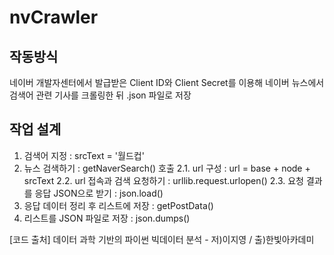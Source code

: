 # nvCrawler

## 작동방식

네이버 개발자센터에서 발급받은 Client ID와 Client Secret를 이용해 네이버 뉴스에서 검색어 관련 기사를 크롤링한 뒤 .json 파일로 저장

## 작업 설계

1. 검색어 지정 : srcText = '월드컵'
2. 뉴스 검색하기 : getNaverSearch() 호출
2.1.  url 구성 : url = base + node + srcText
2.2.  url 접속과 검색 요청하기 : urllib.request.urlopen()
2.3.  요청 결과를 응답 JSON으로 받기 : json.load()
3. 응답 데이터 정리 후 리스트에 저장 : getPostData()
4. 리스트를 JSON 파일로 저장 : json.dumps()

[코드 출처] 데이터 과학 기반의 파이썬 빅데이터 분석 - 저)이지영 / 출)한빛아카데미
